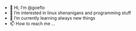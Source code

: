 - 👋 Hi, I’m @goeflo
- 👀 I’m interested in linux shenanigans and programming stuff
- 🌱 I’m currently learning always new things
- 📫 How to reach me ...

<!---
goeflo/goeflo is a ✨ special ✨ repository because its `README.md` (this file) appears on your GitHub profile.
You can click the Preview link to take a look at your changes.
--->
